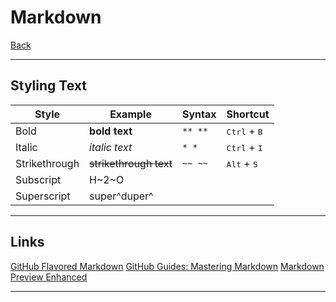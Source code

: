 # Markdown
[Back](README.md)

---

## Styling Text
| Style | Example | Syntax | Shortcut
| --- | --- | --- | ---
| Bold | **bold text** | `** **` | <kbd>Ctrl</kbd> + <kbd>B</kbd>
| Italic | *italic text* | `* *` | <kbd>Ctrl</kbd> + <kbd>I</kbd>
| Strikethrough | ~~strikethrough text~~ | `~~ ~~` | <kbd>Alt</kbd> + <kbd>S</kbd>
| Subscript | H~2~O
| Superscript | super^duper^


---

## Links

[GitHub Flavored Markdown](https://github.github.com/gfm/)
[GitHub Guides: Mastering Markdown](https://guides.github.com/features/mastering-markdown/)
[Markdown Preview Enhanced](https://shd101wyy.github.io/markdown-preview-enhanced/#/)

---
